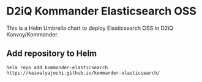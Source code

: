 # D2iQ Kommander Elasticsearch OSS

This is a Helm Umbrella chart to deploy Elasticsearch OSS in D2iQ Konvoy/Kommander.

## Add repository to Helm
```
helm repo add kommander-elasticsearch https://kaiwalyajoshi.github.io/kommander-elasticsearch/
```
